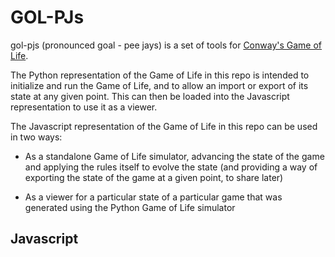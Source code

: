 # GOL-PJs

gol-pjs (pronounced goal - pee jays) is a set of tools for [Conway's Game of
Life](https://en.wikipedia.org/wiki/Conway%27s_Game_of_Life).

The Python representation of the Game of Life in this repo is intended to initialize
and run the Game of Life, and to allow an import or export of its state at any given point.
This can then be loaded into the Javascript representation to use it as a viewer.

The Javascript representation of the Game of Life in this repo can be used in two ways:

* As a standalone Game of Life simulator, advancing the state of the game and
  applying the rules itself to evolve the state (and providing a way of exporting
  the state of the game at a given point, to share later)

* As a viewer for a particular state of a particular game that was generated
  using the Python Game of Life simulator

## Javascript


